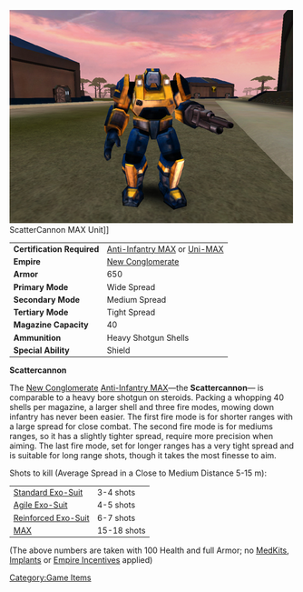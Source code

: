 ![](images/PSScreenShot0258.jpg "fig:PSScreenShot0258.jpg") ScatterCannon MAX
Unit\]\]

|                            |                                                                                                                        |
| -------------------------- | ---------------------------------------------------------------------------------------------------------------------- |
| **Certification Required** | [Anti-Infantry MAX](<Anti-Infantry_MAX_(Certification)>) or [Uni-MAX](<Uni-MAX_(Certification)>) |
| **Empire**                 | [New Conglomerate](New_Conglomerate.md)                                                                     |
| **Armor**                  | 650                                                                                                                    |
| **Primary Mode**           | Wide Spread                                                                                                            |
| **Secondary Mode**         | Medium Spread                                                                                                          |
| **Tertiary Mode**          | Tight Spread                                                                                                           |
| **Magazine Capacity**      | 40                                                                                                                     |
| **Ammunition**             | Heavy Shotgun Shells                                                                                                   |
| **Special Ability**        | Shield                                                                                                                 |

**Scattercannon**

The [New Conglomerate](New_Conglomerate.md) [Anti-Infantry
MAX](<Anti-Infantry_MAX_(Certification)>)—the
**Scattercannon**— is comparable to a heavy bore shotgun on steroids.
Packing a whopping 40 shells per magazine, a larger shell and three fire
modes, mowing down infantry has never been easier. The first fire mode
is for shorter ranges with a large spread for close combat. The second
fire mode is for mediums ranges, so it has a slightly tighter spread,
require more precision when aiming. The last fire mode, set for longer
ranges has a very tight spread and is suitable for long range shots,
though it takes the most finesse to aim.

Shots to kill (Average Spread in a Close to Medium Distance 5-15 m):

|                                                          |             |
| -------------------------------------------------------- | ----------- |
| [Standard Exo-Suit](Standard_Exo-Suit.md)     | 3-4 shots   |
| [Agile Exo-Suit](Agile_Exo-Suit.md)           | 4-5 shots   |
| [Reinforced Exo-Suit](Reinforced_Exo-Suit.md) | 6-7 shots   |
| [MAX](MAX.md)                                 | 15-18 shots |

(The above numbers are taken with 100 Health and full Armor; no
[MedKits](MedKit.md), [Implants](Implants.md) or [Empire
Incentives](Empire_Incentives.md) applied)

[Category:Game Items](Category:Game_Items.md)
